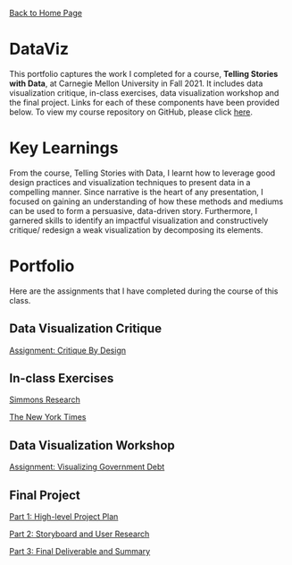 [Back to Home Page](https://mhmirza.github.io/mhmirza/)

# DataViz

This portfolio captures the work I completed for a course, **Telling Stories with Data**, at Carnegie Mellon University in Fall 2021. It includes data visualization critique, in-class exercises, data visualization workshop and the final project. Links for each of these components have been provided below. To view my course repository on GitHub, please click [here](https://github.com/mhmirza/portfolio).

# Key Learnings

From the course, Telling Stories with Data, I learnt how to leverage good design practices and visualization techniques to present data in a compelling manner. Since narrative is the heart of any presentation, I focused on gaining an understanding of how these methods and mediums can be used to form a persuasive, data-driven story. Furthermore, I garnered skills to identify an impactful visualization and constructively critique/ redesign a weak visualization by decomposing its elements. 

# Portfolio

Here are the assignments that I have completed during the course of this class.

## Data Visualization Critique

[Assignment: Critique By Design](/critique-by-design.md)

## In-class Exercises

[Simmons Research](/inclass.md)

[The New York Times](/inclass2.md)

## Data Visualization Workshop

[Assignment: Visualizing Government Debt](/dataviz2.md)

## Final Project

[Part 1: High-level Project Plan](/finalproject1.md) 

[Part 2: Storyboard and User Research](/finalproject2.md) 

[Part 3: Final Deliverable and Summary](/finalproject3.md) 
